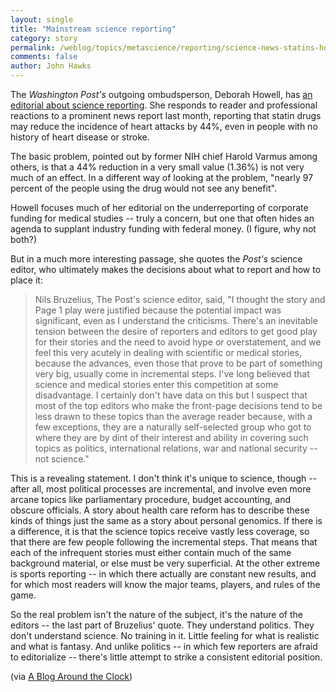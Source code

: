 ```yaml
---
layout: single 
title: "Mainstream science reporting" 
category: story
permalink: /weblog/topics/metascience/reporting/science-news-statins-howell-2008.html
comments: false 
author: John Hawks 
---
```


The <i>Washington Post's</i> outgoing ombudsperson, Deborah Howell, has <a href="http://www.washingtonpost.com/wp-dyn/content/article/2008/12/05/AR2008120502959_pf.html">an editorial about science reporting</a>. She responds to reader and professional reactions to a prominent news report last month, reporting that statin drugs may reduce the incidence of heart attacks by 44%, even in people with no history of heart disease or stroke. 

The basic problem, pointed out by former NIH chief Harold Varmus among others, is that a 44% reduction in a very small value (1.36%) is not very much of an effect. In a different way of looking at the problem, "nearly 97 percent of the people using the drug would not see any benefit". 

Howell focuses much of her editorial on the underreporting of corporate funding for medical studies -- truly a concern, but one that often hides an agenda to supplant industry funding with federal money. (I figure, why not both?)

But in a much more interesting passage, she quotes the <i>Post's</i> science editor, who ultimately makes the decisions about what to report and how to place it: 

<blockquote>Nils Bruzelius, The Post's science editor, said, "I thought the story and Page 1 play were justified because the potential impact was significant, even as I understand the criticisms. There's an inevitable tension between the desire of reporters and editors to get good play for their stories and the need to avoid hype or overstatement, and we feel this very acutely in dealing with scientific or medical stories, because the advances, even those that prove to be part of something very big, usually come in incremental steps. I've long believed that science and medical stories enter this competition at some disadvantage. I certainly don't have data on this but I suspect that most of the top editors who make the front-page decisions tend to be less drawn to these topics than the average reader because, with a few exceptions, they are a naturally self-selected group who got to where they are by dint of their interest and ability in covering such topics as politics, international relations, war and national security -- not science."</blockquote>

This is a revealing statement. I don't think it's unique to science, though -- after all, most political processes are incremental, and involve even more arcane topics like parliamentary procedure, budget accounting, and obscure officials. A story about health care reform has to describe these kinds of things just the same as a story about personal genomics. If there is a difference, it is that the science topics receive vastly less coverage, so that there are few people following the incremental steps. That means that each of the infrequent stories must either contain much of the same background material, or else must be very superficial. At the other extreme is sports reporting -- in which there actually are constant new results, and for which most readers will know the major teams, players, and rules of the game. 

So the real problem isn't the nature of the subject, it's the nature of the editors -- the last part of Bruzelius' quote. They understand politics. They don't understand science. No training in it. Little feeling for what is realistic and what is fantasy. And unlike politics -- in which few reporters are afraid to editorialize -- there's little attempt to strike a consistent editorial position. 

(via <a href="http://scienceblogs.com/clock/2008/12/science_reporting_the_deadtree.php?utm_source=sbhomepage&utm_medium=link&utm_content=channellink">A Blog Around the Clock</a>)




